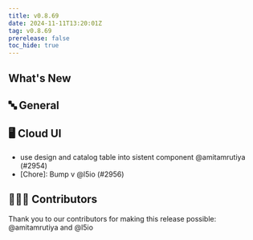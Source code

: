 ```yaml
---
title: v0.8.69
date: 2024-11-11T13:20:01Z
tag: v0.8.69
prerelease: false
toc_hide: true
---
```


## What's New
## 🔤 General
## 🖥 Cloud UI

- use design and catalog table into sistent component @amitamrutiya (#2954)
- [Chore]: Bump v @l5io (#2956)

## 👨🏽‍💻 Contributors

Thank you to our contributors for making this release possible:
@amitamrutiya and @l5io

